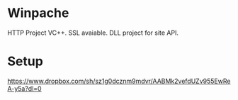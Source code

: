 # Winpache
 HTTP Project VC++.
 SSL avaiable.
 DLL project for site API.

# Setup
https://www.dropbox.com/sh/sz1g0dcznm9mdvr/AABMk2vefdUZv955EwReA-y5a?dl=0
